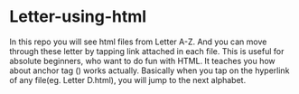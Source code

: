 # Letter-using-html
In this repo you will see html files from Letter A-Z. And you can move through these letter by tapping link attached in each file.
This is useful for absolute beginners, who want to do fun with HTML.
It teaches you how about anchor tag (<a>) works actually. Basically when you tap on the hyperlink of any file(eg. Letter D.html), you will jump to the next alphabet.
